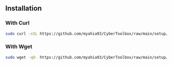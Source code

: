 ## Installation

### With Curl
```sh
sudo curl -sSL https://github.com/myahia93/CyberToolbox/raw/main/setup/setup.sh | bash
```

### With Wget
```sh
sudo wget -qO- https://github.com/myahia93/CyberToolbox/raw/main/setup/setup.sh | bash
```